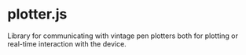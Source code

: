 # plotter.js
Library for communicating with vintage pen plotters both for plotting or real-time interaction with the device.
